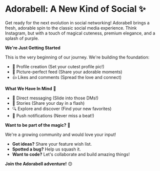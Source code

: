 # Adorabell: A New Kind of Social ✨

Get ready for the next evolution in social networking! Adorabell brings a fresh, adorable spin to the classic social media experience. Think Instagram, but with a touch of magical cuteness, premium elegance, and a splash of purple.

**We're Just Getting Started**

This is the very beginning of our journey. We're building the foundation:

* 📸 Profile creation (Set your cutest profile pic!)
* 📱 Picture-perfect feed (Share your adorable moments)
* 👍 Likes and comments (Spread the love and connect)

**What We Have In Mind** 💭

* 💬 Direct messaging (Slide into those DMs!)
* 💫 Stories (Share your day in a flash)
* 🔍 Explore and discover (Find your new favorites)
* 🔔  Push notifications (Never miss a beat!)

**Want to be part of the magic?** 🌟

We're a growing community and would love your input!

* **Got ideas?** Share your feature wish list.
* **Spotted a bug?** Help us squash it. 
* **Want to code?** Let's collaborate and build amazing things!

**Join the Adorabell adventure!** 😊
